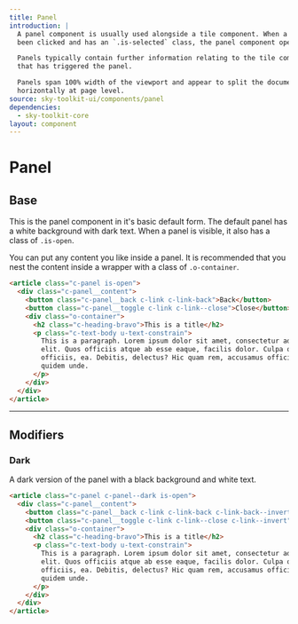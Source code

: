 ```yaml
---
title: Panel
introduction: |
  A panel component is usually used alongside a tile component. When a tile has
  been clicked and has an `.is-selected` class, the panel component opens.

  Panels typically contain further information relating to the tile component
  that has triggered the panel.

  Panels span 100% width of the viewport and appear to split the document
  horizontally at page level.
source: sky-toolkit-ui/components/panel
dependencies:
  - sky-toolkit-core
layout: component
---
```


# Panel

## Base

This is the panel component in it's basic default form. The default panel has a
white background with dark text. When a panel is visible, it also has a class of
`.is-open`.

You can put any content you like inside a panel. It is recommended that you nest
the content inside a wrapper with a class of `.o-container`.

```html { "container": "flush" }
<article class="c-panel is-open">
  <div class="c-panel__content">
    <button class="c-panel__back c-link c-link-back">Back</button>
    <button class="c-panel__toggle c-link c-link--close">Close</button>
    <div class="o-container">
      <h2 class="c-heading-bravo">This is a title</h2>
      <p class="c-text-body u-text-constrain">
        This is a paragraph. Lorem ipsum dolor sit amet, consectetur adipisicing
        elit. Quos officiis atque ab esse eaque, facilis dolor. Culpa quidem
        officiis, ea. Debitis, delectus? Hic quam rem, accusamus officia libero
        quidem unde.
      </p>
    </div>
  </div>
</article>
```

---

## Modifiers

### Dark

A dark version of the panel with a black background and white text.

```html { "container": "flush" }
<article class="c-panel c-panel--dark is-open">
  <div class="c-panel__content">
    <button class="c-panel__back c-link c-link-back c-link-back--invert">Back</button>
    <button class="c-panel__toggle c-link c-link--close c-link--invert">Close</button>
    <div class="o-container">
      <h2 class="c-heading-bravo">This is a title</h2>
      <p class="c-text-body u-text-constrain">
        This is a paragraph. Lorem ipsum dolor sit amet, consectetur adipisicing
        elit. Quos officiis atque ab esse eaque, facilis dolor. Culpa quidem
        officiis, ea. Debitis, delectus? Hic quam rem, accusamus officia libero
        quidem unde.
      </p>
    </div>
  </div>
</article>
```
